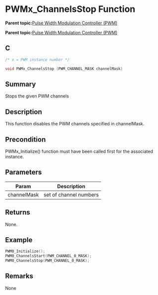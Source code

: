 # PWMx\_ChannelsStop Function

**Parent topic:**[Pulse Width Modulation Controller \(PWM\)](GUID-0542D909-604D-44C7-8C7C-B1FE313960D0.md)

**Parent topic:**[Pulse Width Modulation Controller \(PWM\)](GUID-281A857A-131B-4648-BC9D-48699D5B1A64.md)

## C

```c
/* x = PWM instance number */

void PWMx_ChannelsStop (PWM_CHANNEL_MASK channelMask)
```

## Summary

Stops the given PWM channels

## Description

This function disables the PWM channels specified in channelMask.

## Precondition

PWMx\_Initialize\(\) function must have been called first for the associated instance.

## Parameters

|Param|Description|
|-----|-----------|
|channelMask|set of channel numbers|

## Returns

None.

## Example

```c
PWM0_Initialize();
PWM0_ChannelsStart(PWM_CHANNEL_0_MASK);
PWM0_ChannelsStop(PWM_CHANNEL_0_MASK);
```

## Remarks

None

